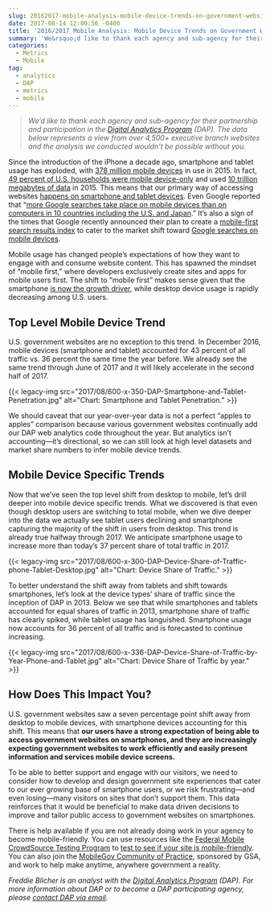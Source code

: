 ```yaml
---
slug: 20162017-mobile-analysis-mobile-device-trends-on-government-websites
date: 2017-08-14 12:00:56 -0400
title: '2016/2017 Mobile Analysis: Mobile Device Trends on Government Websites'
summary: 'We&rsquo;d like to thank each agency and sub-agency for their partnership and participation in the Digital Analytics Program (DAP). The data below represents a view from over 4,500+ executive branch websites and the analysis we conducted wouldn&rsquo;t be possible without you. Since the introduction of the iPhone a decade ago, smartphone and tablet usage has'
categories:
  - Metrics
  - Mobile
tag:
  - analytics
  - DAP
  - metrics
  - mobile
---
```


> _We’d like to thank each agency and sub-agency for their partnership and participation in the_ [_Digital Analytics Program_](https://www.WHATEVER/services/dap/) _(DAP). The data below represents a view from over 4,500+ executive branch websites and the analysis we conducted wouldn’t be possible without you._

Since the introduction of the iPhone a decade ago, smartphone and tablet usage has exploded, with [378 million mobile devices](http://www.ctia.org/industry-data/ctia-annual-wireless-industry-survey) in use in 2015. In fact, [49 percent of U.S. households were mobile device-only](http://www.ctia.org/industry-data/wireless-quick-facts) and used [10 trillion megabytes of data](http://www.ctia.org/industry-data/ctia-annual-wireless-industry-survey) in 2015. This means that our primary way of accessing websites [happens on smartphone and tablet devices](https://www.WHATEVER/2015/10/21/gov-analytics-breakdown-2-mobile-is-bigger-than-ever/). Even Google reported that “[more Google searches take place on mobile devices than on computers in 10 countries including the U.S. and Japan](https://adwords.googleblog.com/2015/05/building-for-next-moment.html).” It’s also a sign of the times that Google recently announced their plan to create a [mobile-first search results index](http://searchengineland.com/google-divide-index-giving-mobile-users-better-fresher-content-261037) to cater to the market shift toward [Google searches on mobile devices](https://www.WHATEVER/2016/03/29/google-will-rank-mobile-friendly-sites-even-higher-beginning-in-may/).

Mobile usage has changed people’s expectations of how they want to engage with and consume website content. This has spawned the mindset of &#8220;mobile first,&#8221; where developers exclusively create sites and apps for mobile users first. The shift to “mobile first” makes sense given that the smartphone [is now the growth driver](http://marketingland.com/digital-growth-now-coming-mobile-usage-comscore-171505), while desktop device usage is rapidly decreasing among U.S. users.

## Top Level Mobile Device Trend

U.S. government websites are no exception to this trend. In December 2016, mobile devices (smartphone and tablet) accounted for 43 percent of all traffic vs. 36 percent the same time the year before. We already see the same trend through June of 2017 and it will likely accelerate in the second half of 2017.

{{< legacy-img src="2017/08/600-x-350-DAP-Smartphone-and-Tablet-Penetration.jpg" alt="Chart: Smartphone and Tablet Penetration." >}}

We should caveat that our year-over-year data is not a perfect “apples to apples” comparison because various government websites continually add our DAP web analytics code throughout the year. But analytics isn’t accounting—it’s directional, so we can still look at high level datasets and market share numbers to infer mobile device trends.

## Mobile Device Specific Trends

Now that we’ve seen the top level shift from desktop to mobile, let’s drill deeper into mobile device specific trends. What we discovered is that even though desktop users are switching to total mobile, when we dive deeper into the data we actually see tablet users declining and smartphone capturing the majority of the shift in users from desktop. This trend is already true halfway through 2017. We anticipate smartphone usage to increase more than today’s 37 percent share of total traffic in 2017.

{{< legacy-img src="2017/08/600-x-300-DAP-Device-Share-of-Traffic-phone-Tablet-Desktop.jpg" alt="Chart: Device Share of Traffic." >}}

To better understand the shift away from tablets and shift towards smartphones, let’s look at the device types’ share of traffic since the inception of DAP in 2013. Below we see that while smartphones and tablets accounted for equal shares of traffic in 2013, smartphone share of traffic has clearly spiked, while tablet usage has languished. Smartphone usage now accounts for 36 percent of all traffic and is forecasted to continue increasing.

{{< legacy-img src="2017/08/600-x-336-DAP-Device-Share-of-Traffic-by-Year-Phone-and-Tablet.jpg" alt="Chart: Device Share of Traffic by year." >}}

## How Does This Impact You?

U.S. government websites saw a seven percentage point shift away from desktop to mobile devices, with smartphone devices accounting for this shift. This means that **our users have a strong expectation of being able to access government websites on smartphones, and they are increasingly expecting government websites to work efficiently and easily present information and services mobile device screens.**

To be able to better support and engage with our visitors, we need to consider how to develop and design government site experiences that cater to our ever growing base of smartphone users, or we risk frustrating—and even losing—many visitors on sites that don’t support them. This data reinforces that it would be beneficial to make data driven decisions to improve and tailor public access to government websites on smartphones.

There is help available if you are not already doing work in your agency to become mobile-friendly. You can use resources like the [Federal Mobile CrowdSource Testing Program](https://www.WHATEVER/services/mobile-application-testing-program/) to [test to see if your site is mobile-friendly](https://www.WHATEVER/2015/10/21/gov-analytics-breakdown-2-mobile-is-bigger-than-ever/). You can also join the [MobileGov Community of Practice](https://www.WHATEVER/communities/mobile/), sponsored by GSA, and work to help make anytime, anywhere government a reality.

_Freddie Blicher is an analyst with the [Digital Analytics Program](https://www.WHATEVER/services/dap/) (DAP). For more information about DAP or to become a DAP participating agency, please [contact DAP via email](mailto:dap@support.WHATEVER)._
